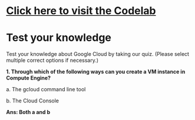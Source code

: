 # [Click here to visit the Codelab](https://www.cloudskillsboost.google/focuses/3563?parent=catalog)




# Test your knowledge
Test your knowledge about Google Cloud by taking our quiz. (Please select multiple correct options if necessary.)


**1. Through which of the following ways can you create a VM instance in Compute Engine?**

a. The gcloud command line tool

b. The Cloud Console

**Ans: Both a and b**

